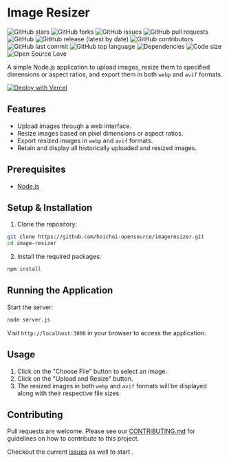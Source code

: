 
# Image Resizer

![GitHub stars](https://img.shields.io/github/stars/hoichoi-opensource/imageresizer?style=social)
![GitHub forks](https://img.shields.io/github/forks/hoichoi-opensource/imageresizer?style=social)
![GitHub issues](https://img.shields.io/github/issues/hoichoi-opensource/imageresizer)
![GitHub pull requests](https://img.shields.io/github/issues-pr/hoichoi-opensource/imageresizer)
![GitHub](https://img.shields.io/github/license/hoichoi-opensource/imageresizer)
![GitHub release (latest by date)](https://img.shields.io/github/v/release/hoichoi-opensource/imageresizer)
![GitHub contributors](https://img.shields.io/github/contributors/hoichoi-opensource/imageresizer)
![GitHub last commit](https://img.shields.io/github/last-commit/hoichoi-opensource/imageresizer)
![GitHub top language](https://img.shields.io/github/languages/top/hoichoi-opensource/imageresizer)
![Dependencies](https://img.shields.io/librariesio/github/hoichoi-opensource/imageresizer)
![Code size](https://img.shields.io/github/languages/code-size/hoichoi-opensource/imageresizer)
![Open Source Love](https://badges.frapsoft.com/os/v1/open-source.png?v=103)


A simple Node.js application to upload images, resize them to specified dimensions or aspect ratios, and export them in both `webp` and `avif` formats.

[![Deploy with Vercel](https://vercel.com/button)](https://vercel.com/new/clone?repository-url=https%3A%2F%2Fgithub.com%2Fhoichoi-opensource%2Fimageresizer)

## Features

- Upload images through a web interface.
- Resize images based on pixel dimensions or aspect ratios.
- Export resized images in `webp` and `avif` formats.
- Retain and display all historically uploaded and resized images.

## Prerequisites

- [Node.js](https://nodejs.org/)

## Setup & Installation

1. Clone the repository:

```bash
git clone https://github.com/hoichoi-opensource/imageresizer.git
cd image-resizer
```

2. Install the required packages:

```bash
npm install
```

## Running the Application

Start the server:

```bash
node server.js
```

Visit `http://localhost:3000` in your browser to access the application.

## Usage

1. Click on the "Choose File" button to select an image.
2. Click on the "Upload and Resize" button.
3. The resized images in both `webp` and `avif` formats will be displayed along with their respective file sizes.

## Contributing

Pull requests are welcome.  Please see our [CONTRIBUTING.md](CONTRIBUTING.md) for guidelines on how to contribute to this project.

Checkout the current [issues](https://github.com/hoichoi-opensource/imageresizer/issues) as well to start .

